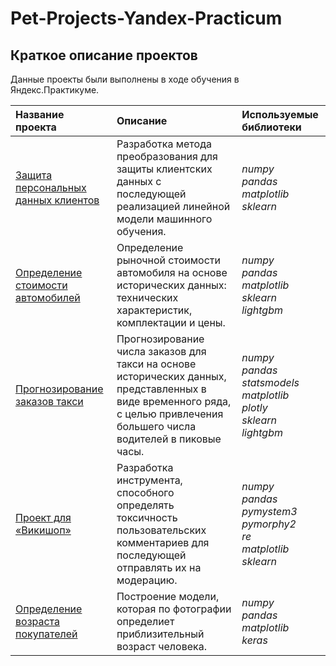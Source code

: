 # Pet-Projects-Yandex-Practicum
## Краткое описание проектов

Данные проекты были выполнены в ходе обучения в Яндекс.Практикуме.

| **Название проекта** | **Описание** | **Используемые библиотеки** |
| :--------------------------------------------------------------------------------------------------------------------------------- | :-------------------- |:---------------------------|
| [Защита персональных данных клиентов](https://github.com/Sv1r/Pet-Projects-Yandex-Practicum/tree/main/data_protection_practicum)  | Разработка метода преобразования для защиты клиентских данных с последующей реализацией линейной модели машинного обучения. | *numpy*<br/>*pandas*<br/>*matplotlib*<br/>*sklearn* |
| [Определение стоимости автомобилей](https://github.com/Sv1r/Pet-Projects-Yandex-Practicum/tree/main/car_sales_practicum) | Определение рыночной стоимости автомобиля на основе исторических данных: технических характеристик, комплектации и цены. | *numpy*<br/>*pandas*<br/>*matplotlib*<br/>*sklearn*<br/>*lightgbm* |
| [Прогнозирование заказов такси](https://github.com/Sv1r/Pet-Projects-Yandex-Practicum/tree/main/taxi_workload_practicum) | Прогнозирование числа заказов для такси на основе исторических данных, представленных в виде временного ряда, с целью привлечения большего числа водителей в пиковые часы. | *numpy*<br/>*pandas*<br/>*statsmodels*<br/>*matplotlib*<br/>*plotly*<br/>*sklearn*<br/>*lightgbm* |
| [Проект для «Викишоп»](https://github.com/Sv1r/Pet-Projects-Yandex-Practicum/tree/main/toxic_comments_practicum) | Разработка инструмента, способного определять токсичность пользовательских комментариев для последующей отправлять их на модерацию. | *numpy*<br/>*pandas*<br/>*pymystem3*<br/>*pymorphy2*<br/>*re*<br/>*matplotlib*<br/>*sklearn* |
| [Определение возраста покупателей](https://github.com/Sv1r/Pet-Projects-Yandex-Practicum/tree/main/age_from_photo) | Построение модели, которая по фотографии определиет приблизительный возраст человека. | *numpy*<br/>*pandas*<br/>*matplotlib*<br/>*keras* |
